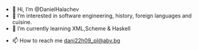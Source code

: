 - 👋 Hi, I’m @DanielHalachev
- 👀 I’m interested in software engineering, history, foreign languages and cuisine.
- 🌱 I’m currently learning XML,Scheme & Haskell
<!-- - 💞️ I’m looking to collaborate on ... -->
- 📫 How to reach me dani22h09_pl@abv.bg

<!---
DanielHalachev/DanielHalachev is a ✨ special ✨ repository because its `README.md` (this file) appears on your GitHub profile.
You can click the Preview link to take a look at your changes.
--->
